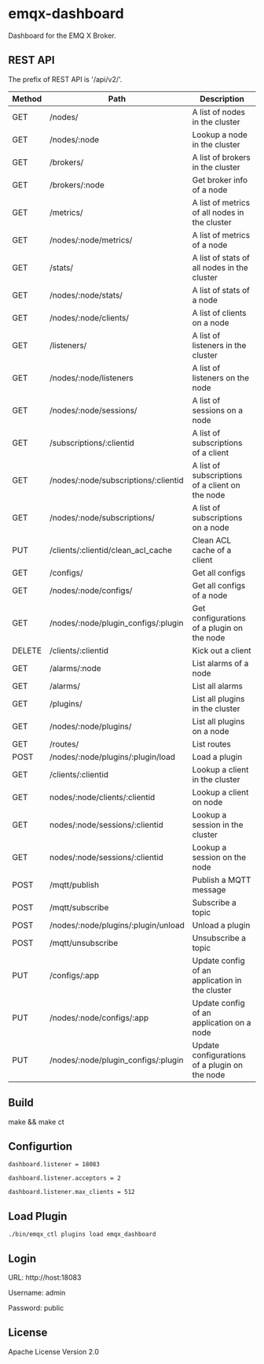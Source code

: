 
emqx-dashboard
==============

Dashboard for the EMQ X Broker.

REST API
--------

The prefix of REST API is '/api/v2/'.

Method | Path                                  |    Description
-------|---------------------------------------|------------------------------------
GET    |  /nodes/                              |  A list of nodes in the cluster
GET    |  /nodes/:node                         |  Lookup a node in the cluster
GET    |  /brokers/                            |  A list of brokers in the cluster
GET    |  /brokers/:node                       |  Get broker info of a node
GET    |  /metrics/                            |  A list of metrics of all nodes in the cluster
GET    |  /nodes/:node/metrics/                |  A list of metrics of a node
GET    |  /stats/                              |  A list of stats of all nodes in the cluster
GET    |  /nodes/:node/stats/                  |  A list of stats of a node
GET    |  /nodes/:node/clients/                |  A list of clients on a node
GET    |  /listeners/                          |  A list of listeners in the cluster
GET    |  /nodes/:node/listeners               |  A list of listeners on the node
GET    |  /nodes/:node/sessions/               |  A list of sessions on a node
GET    |  /subscriptions/:clientid             |  A list of subscriptions of a client
GET    |  /nodes/:node/subscriptions/:clientid |  A list of subscriptions of a client on the node
GET    |  /nodes/:node/subscriptions/          |  A list of subscriptions on a node
PUT    |  /clients/:clientid/clean_acl_cache   |  Clean ACL cache of a client
GET    |  /configs/                            |  Get all configs
GET    |  /nodes/:node/configs/                |  Get all configs of a node
GET    |  /nodes/:node/plugin_configs/:plugin  |  Get configurations of a plugin on the node
DELETE |  /clients/:clientid                   |  Kick out a client
GET    |  /alarms/:node                        |  List alarms of a node
GET    |  /alarms/                             |  List all alarms
GET    |  /plugins/                            |  List all plugins in the cluster
GET    |  /nodes/:node/plugins/                |  List all plugins on a node
GET    |  /routes/                             |  List routes
POST   |  /nodes/:node/plugins/:plugin/load    |  Load a plugin
GET    |  /clients/:clientid                   |  Lookup a client in the cluster
GET    |  nodes/:node/clients/:clientid        |  Lookup a client on node
GET    |  nodes/:node/sessions/:clientid       |  Lookup a session in the cluster
GET    |  nodes/:node/sessions/:clientid       |  Lookup a session on the node
POST   |  /mqtt/publish                        |  Publish a MQTT message
POST   |  /mqtt/subscribe                      |  Subscribe a topic
POST   |  /nodes/:node/plugins/:plugin/unload  |  Unload a plugin
POST   |  /mqtt/unsubscribe                    |  Unsubscribe a topic
PUT    |  /configs/:app                        |  Update config of an application in the cluster
PUT    |  /nodes/:node/configs/:app            |  Update config of an application on a node
PUT    |  /nodes/:node/plugin_configs/:plugin  |  Update configurations of a plugin on the node
         
Build
-----

make && make ct

Configurtion
------------

```
dashboard.listener = 18083

dashboard.listener.acceptors = 2

dashboard.listener.max_clients = 512
```

Load Plugin
-----------

```
./bin/emqx_ctl plugins load emqx_dashboard
```

Login
-----

URL: http://host:18083

Username: admin

Password: public

License
-------

Apache License Version 2.0


